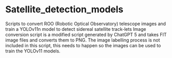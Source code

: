 # Satellite_detection_models
Scripts to convert ROO (Robotic Optical Observatory) telescope images and train a YOLOv11n model to detect sidereal satellite track-lets
Image conversion script is a modified script generated by ChatGPT 5 and takes FIT image files and converts them to PNG. 
The image labelling process is not included in this script, this needs to happen so the images can be used to train the YOLOv11 models. 

